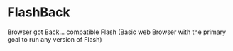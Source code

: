 # FlashBack
Browser got Back... compatible Flash (Basic web Browser with the primary goal to run any version of Flash)
